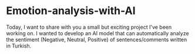 # Emotion-analysis-with-AI
Today, I want to share with you a small but exciting project I've been working on. I wanted to develop an AI model that can automatically analyze the sentiment (Negative, Neutral, Positive) of sentences/comments written in Turkish.
